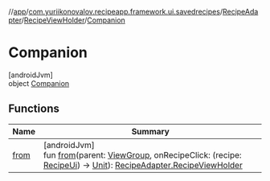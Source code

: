//[app](../../../../../index.md)/[com.yuriikonovalov.recipeapp.framework.ui.savedrecipes](../../../index.md)/[RecipeAdapter](../../index.md)/[RecipeViewHolder](../index.md)/[Companion](index.md)

# Companion

[androidJvm]\
object [Companion](index.md)

## Functions

| Name | Summary |
|---|---|
| [from](from.md) | [androidJvm]<br>fun [from](from.md)(parent: [ViewGroup](https://developer.android.com/reference/kotlin/android/view/ViewGroup.html), onRecipeClick: (recipe: [RecipeUi](../../../../com.yuriikonovalov.recipeapp.presentation.model/-recipe-ui/index.md)) -&gt; [Unit](https://kotlinlang.org/api/latest/jvm/stdlib/kotlin/-unit/index.html)): [RecipeAdapter.RecipeViewHolder](../index.md) |
